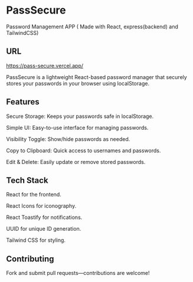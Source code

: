 # PassSecure

Password Management APP ( Made with React, express(backend) and TailwindCSS)
## URL
https://pass-secure.vercel.app/

PassSecure is a lightweight React-based password manager that securely stores your passwords in your browser using localStorage.

## Features
Secure Storage: Keeps your passwords safe in localStorage.

Simple UI: Easy-to-use interface for managing passwords.

Visibility Toggle: Show/hide passwords as needed.

Copy to Clipboard: Quick access to usernames and passwords.

Edit & Delete: Easily update or remove stored passwords.

## Tech Stack
React for the frontend.

React Icons for iconography.

React Toastify for notifications.

UUID for unique ID generation.

Tailwind CSS for styling.

## Contributing
Fork and submit pull requests—contributions are welcome!
